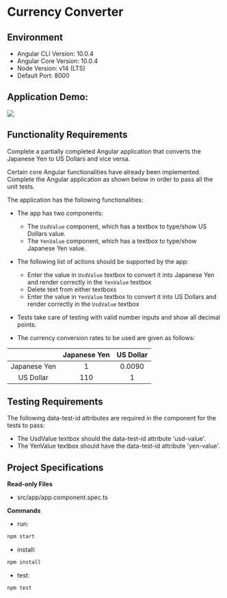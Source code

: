 # Currency Converter

## Environment 

- Angular CLI Version: 10.0.4
- Angular Core Version: 10.0.4
- Node Version: v14 (LTS)
- Default Port: 8000

## Application Demo:

![](https://hrcdn.net/s3_pub/istreet-assets/yIYeU82m7pJjGXw3jfpLjQ/currency-converter.gif)

## Functionality Requirements

Complete a partially completed Angular application that converts the Japanese Yen to US Dollars and vice versa.

Certain core Angular functionalities have already been implemented. Complete the Angular application as shown below in order to pass all the unit tests.

The application has the following functionalities:

- The app has two components:
  - The `UsdValue` component, which has a textbox to type/show US Dollars value.
  - The `YenValue` component, which has a textbox to type/show Japanese Yen value.

- The following list of actions should be supported by the app:
  - Enter the value in `UsdValue` textbox to convert it into Japanese Yen and render correctly in the `YenValue` textbox
  - Delete text from either textboxs
  - Enter the value in `YenValue` textbox to convert it into US Dollars and render correctly in the `UsdValue` textbox

- Tests take care of testing with valid number inputs and show all decimal points.

- The currency conversion rates to be used are given as follows:

|  | Japanese Yen | US Dollar |
| :---: | :---: | :---: |
| Japanese Yen | 1 | 0.0090 |
| US Dollar	 | 110 | 1 |

## Testing Requirements

The following data-test-id attributes are required in the component for the tests to pass:

- The UsdValue textbox should the data-test-id attribute 'usd-value'.
- The YenValue textbox should have the data-test-id attribute 'yen-value'.

## Project Specifications

**Read-only Files**
- src/app/app.component.spec.ts

**Commands**
- run: 
```bash
npm start
```
- install: 
```bash
npm install
```
- test: 
```bash
npm test
```

